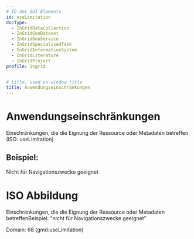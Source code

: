 ```yaml
---
# ID des GUI Elements
id: useLimitation
docType:
  - InGridDataCollection
  - InGridGeoDataset
  - InGridGeoService
  - InGridSpecialisedTask
  - InGridInformationSystem
  - InGridLiterature
  - InGridProject
profile: ingrid


# title, used as window title
title: Anwendungseinschränkungen
---
```


# Anwendungseinschränkungen

Einschränkungen, die die Eignung der Ressource oder Metadaten betreffen (ISO: useLimitation)

## Beispiel:

Nicht für Navigationszwecke geeignet

# ISO Abbildung

Einschränkungen, die die Eignung der Ressource oder Metadaten betreffenBeispiel: "nicht für Navigationszwecke geeignet"

Domain: 68 (gmd:useLimitation)
